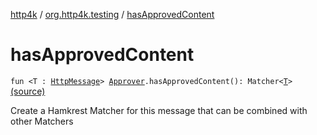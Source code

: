 [http4k](../index.md) / [org.http4k.testing](index.md) / [hasApprovedContent](./has-approved-content.md)

# hasApprovedContent

`fun <T : `[`HttpMessage`](../org.http4k.core/-http-message/index.md)`> `[`Approver`](-approver/index.md)`.hasApprovedContent(): Matcher<`[`T`](has-approved-content.md#T)`>` [(source)](https://github.com/http4k/http4k/blob/master/http4k-testing-approval/src/main/kotlin/org/http4k/testing/Approver.kt#L59)

Create a Hamkrest Matcher for this message that can be combined with other Matchers

